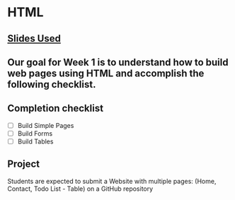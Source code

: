 # HTML

## [Slides Used](https://docs.google.com/presentation/d/1Dd8BR7skVa990WbNnlvC880JHViUGtm-G-66XG0_Mpk/edit?usp=sharing)

## Our goal for Week 1 is to understand how to build web pages using HTML and accomplish the following checklist.

## Completion checklist 
- [ ] Build Simple Pages
- [ ] Build Forms
- [ ] Build Tables

## Project 
Students are expected to submit a Website with multiple pages: (Home, Contact, Todo List - Table) on a GitHub repository

